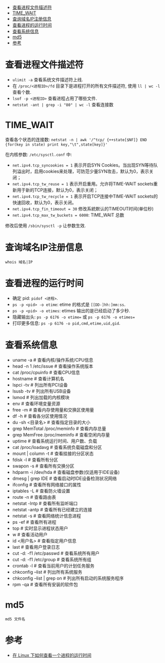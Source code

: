 <!-- TOC -->

- [查看进程文件描述符](#查看进程文件描述符)
- [TIME_WAIT](#time_wait)
- [查询域名IP注册信息](#查询域名ip注册信息)
- [查看进程的运行时间](#查看进程的运行时间)
- [查看系统信息](#查看系统信息)
- [md5](#md5)
- [参考](#参考)

<!-- /TOC -->

# 查看进程文件描述符

* `ulimit -a` 查看系统文件描述符上线.
* 在 `/proc/<进程ID>/fd` 目录下是进程打开的所有文件描述符, 使用 `ll | wc -l` 查看个数.
* `lsof -p <进程ID>` 查看进程占用了哪些文件.
* `netstat -ant | grep -i "80" | wc -l` 查看连接数


# TIME_WAIT

查看各个状态的连接数: `netstat -n | awk '/^tcp/ {++state[$NF]} END {for(key in state) print key,"\t",state[key]}'`

在内核参数: `/etc/sysctl.conf` 中:

* `net.ipv4.tcp_syncookies = 1` 表示开启SYN Cookies。当出现SYN等待队列溢出时，启用cookies来处理，可防范少量SYN攻击，默认为0，表示关闭；
* `net.ipv4.tcp_tw_reuse = 1` 表示开启重用。允许将TIME-WAIT sockets重新用于新的TCP连接，默认为0，表示关闭；
* `net.ipv4.tcp_tw_recycle = 1` 表示开启TCP连接中TIME-WAIT sockets的快速回收，默认为0，表示关闭。
* `net.ipv4.tcp_fin_timeout = 30` 修改系統默认的TIMEOUT时间(单位秒)
* `net.ipv4.tcp_max_tw_buckets = 6000`: TIME_WAIT 总数

修改后使用 `/sbin/sysctl -p` 让参数生效.


# 查询域名IP注册信息

```shell
whois 域名|IP
```


# 查看进程的运行时间
* 确定 pid: `pidof <进程>`.
* `ps -p <pid> -o etime`: etime 的格式是 `[[DD-]hh:]mm:ss`.
* `ps -p <pid> -o etimes`: etimes 输出的是已经启动了多少秒.
* 隐藏输出头: `ps -p 6176 -o etime=` 或 `ps -p 6176 -o etimes=`
* 打印更多信息: `ps -p 6176 -o pid,cmd,etime,uid,gid`.


# 查看系统信息

* uname -a # 查看内核/操作系统/CPU信息 
* head -n 1 /etc/issue # 查看操作系统版本 
* cat /proc/cpuinfo # 查看CPU信息 
* hostname # 查看计算机名 
* lspci -tv # 列出所有PCI设备 
* lsusb -tv # 列出所有USB设备 
* lsmod # 列出加载的内核模块 
* env # 查看环境变量资源 
* free -m # 查看内存使用量和交换区使用量 
* df -h # 查看各分区使用情况 
* du -sh <目录名> # 查看指定目录的大小 
* grep MemTotal /proc/meminfo # 查看内存总量 
* grep MemFree /proc/meminfo # 查看空闲内存量 
* uptime # 查看系统运行时间、用户数、负载 
* cat /proc/loadavg # 查看系统负载磁盘和分区 
* mount | column -t # 查看挂接的分区状态 
* fdisk -l # 查看所有分区 
* swapon -s # 查看所有交换分区 
* hdparm -i /dev/hda # 查看磁盘参数(仅适用于IDE设备) 
* dmesg | grep IDE # 查看启动时IDE设备检测状况网络 
* ifconfig # 查看所有网络接口的属性 
* iptables -L # 查看防火墙设置 
* route -n # 查看路由表 
* netstat -lntp # 查看所有监听端口 
* netstat -antp # 查看所有已经建立的连接 
* netstat -s # 查看网络统计信息进程 
* ps -ef # 查看所有进程 
* top # 实时显示进程状态用户 
* w # 查看活动用户 
* id <用户名> # 查看指定用户信息 
* last # 查看用户登录日志 
* cut -d: -f1 /etc/passwd # 查看系统所有用户 
* cut -d: -f1 /etc/group # 查看系统所有组 
* crontab -l # 查看当前用户的计划任务服务 
* chkconfig –list # 列出所有系统服务 
* chkconfig –list | grep on # 列出所有启动的系统服务程序 
* rpm -qa # 查看所有安装的软件包

# md5

```shell
md5 文件名
```

# 参考
* [在 Linux 下如何查看一个进程的运行时间](https://yq.aliyun.com/articles/88158)